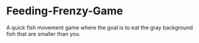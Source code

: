 # Feeding-Frenzy-Game
A quick fish movement game where the goal is to eat the gray background fish that are smaller than you.
